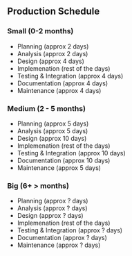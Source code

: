 ## Production Schedule

### Small (0-2 months)

- Planning (approx 2 days)
- Analysis (approx 2 days)
- Design (approx 4 days)
- Implemenation (rest of the days)
- Testing & Integration (approx 4 days)
- Documentation (approx 4 days)
- Maintenance (approx 4 days)

### Medium (2 - 5 months)

- Planning (approx 5 days)
- Analysis (approx 5 days)
- Design (approx 10 days)
- Implemenation (rest of the days)
- Testing & Integration (approx 10 days)
- Documentation (approx 10 days)
- Maintenance (approx 5 days)

### Big (6+ > months)

- Planning (approx ? days)
- Analysis (approx ? days)
- Design (approx ? days)
- Implemenation (rest of the days)
- Testing & Integration (approx ? days)
- Documentation (approx ? days)
- Maintenance (approx ? days)
